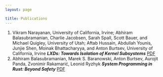 ```yaml
---
layout: page

title: Publications
---
```

1. Vikram Narayanan, University of California, Irvine; Abhiram Balasubramanian, Charlie Jacobsen, Sarah Spall, Scott Bauer, and Michael Quigley, University of Utah; Aftab Hussain, Abdullah Younis, Junjie Shen, Moinak Bhattacharyya, and Anton Burtsev, University of California, Irvine ***LXDs: Towards Isolation of Kernel Subsystems*** [PDF](https://www.usenix.org/system/files/atc19-narayanan.pdf) 
2. Abhiram Balasubramanian, Marek S. Baranowski, Anton Burtsev, Aurojit Panda, Zvonimir Rakamarić, Leonid Ryzhyk ***System Programming in Rust: Beyond Safety*** 
[PDF](http://ryzhyk.net/publications/Balasubramanian_BBPRR_17.pdf)
